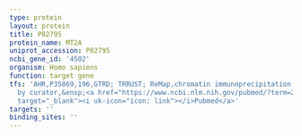 ```yaml
---
type: protein
layout: protein
title: P02795
protein_name: MT2A
uniprot_accession: P02795
ncbi_gene_id: '4502'
organism: Homo sapiens
function: target gene
tfs: 'AHR,P35869,196,GTRD; TRRUST; ReMap,chromatin immunoprecipitation assay; inferred
  by curator,&ensp;<a href="https://www.ncbi.nlm.nih.gov/pubmed/?term=23994556%5Buid%5D"
  target="_blank"><i uk-icon="icon: link"></i>Pubmed</a>'
targets: ''
binding_sites: ''
---
```


